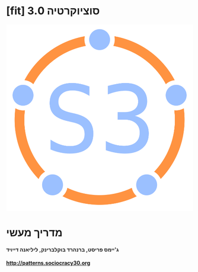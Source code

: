 # [fit] סוציוקרטיה 3.0

![fit](img/framework/logo.png)

# מדריך מעשי

#### ג'יימס פריסט, ברנהרד בוקלברינק, ליליאנה דייויד

#### <http://patterns.sociocracy30.org>